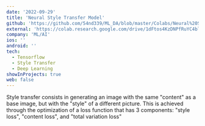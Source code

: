 ```yaml
---
date: '2022-09-29'
title: 'Neural Style Transfer Model'
github: 'https://github.com/54nd339/ML_DA/blob/master/Colabs/Neural%20Style%20Transfer.ipynb'
external: 'https://colab.research.google.com/drive/1dFtos4KzDNPfRuYC4blDhfe0dgC0p3l2?usp=sharing'
company: 'ML/AI'
ios: ''
android: ''
tech:
  - Tensorflow
  - Style Transfer
  - Deep Learning
showInProjects: true
web: false
---
```

Style transfer consists in generating an image with the same "content" as a base image, but with the "style" of a different picture. This is achieved through the optimization of a loss function that has 3 components: "style loss", "content loss", and "total variation loss"
